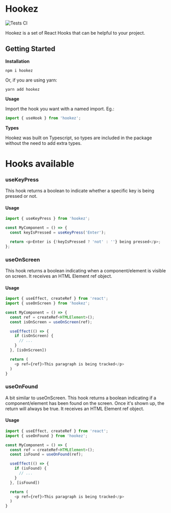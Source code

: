 # Hookez

![Tests CI](https://github.com/keznet/hookez/actions/workflows/tests.yml/badge.svg)

Hookez is a set of React Hooks that can be helpful to your project.

## Getting Started

**Installation**

```
npm i hookez
```

Or, if you are using yarn:

```
yarn add hookez
```

**Usage**

Import the hook you want with a named import. Eg.:

```js
import { useHook } from 'hookez';
```

**Types**

Hookez was built on Typescript, so types are included in the package without the need to add extra types.

# Hooks available

### **useKeyPress**

This hook returns a boolean to indicate whether a specific key is being pressed or not.

#### Usage

```js
import { useKeyPress } from 'hookez';

const MyComponent = () => {
  const keyIsPressed = useKeyPress('Enter');

  return <p>Enter is {!keyIsPressed ? 'not' : ''} being pressed</p>;
};
```

### **useOnScreen**

This hook returns a boolean indicating when a component/element is visible on screen. It receives an HTML Element ref object.

#### Usage

```js
import { useEffect, createRef } from 'react';
import { useOnScreen } from 'hookez';

const MyComponent = () => {
  const ref = createRef<HTMLElement>();
  const isOnScreen = useOnScreen(ref);

  useEffect(() => {
    if (isOnScreen) {
      // ...
    }
  }, [isOnScreen])

  return (
    <p ref={ref}>This paragraph is being tracked</p>
  )
}
```

### **useOnFound**

A bit similar to useOnScreen. This hook returns a boolean indicating if a component/element has been found on the screen. Once it's shown up, the return will always be true. It receives an HTML Element ref object.

#### Usage

```js
import { useEffect, createRef } from 'react';
import { useOnFound } from 'hookez';

const MyComponent = () => {
  const ref = createRef<HTMLElement>();
  const isFound = useOnFound(ref);

  useEffect(() => {
    if (isFound) {
      // ...
    }
  }, [isFound])

  return (
    <p ref={ref}>This paragraph is being tracked</p>
  )
}
```
